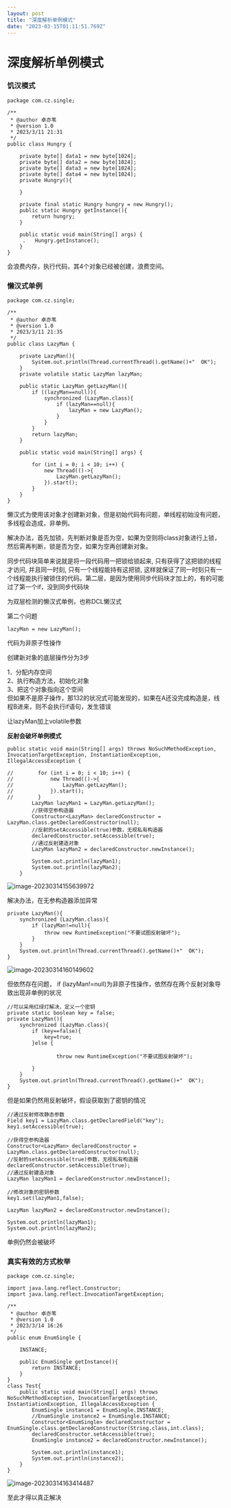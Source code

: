 ```yaml
---
layout: post
title: "深度解析单例模式"
date: "2023-03-15T01:11:51.769Z"
---
```

深度解析单例模式
========

### 饥汉模式

    package com.cz.single;
    
    /**
     * @author 卓亦苇
     * @version 1.0
     * 2023/3/11 21:31
     */
    public class Hungry {
    
        private byte[] data1 = new byte[1024];
        private byte[] data2 = new byte[1024];
        private byte[] data3 = new byte[1024];
        private byte[] data4 = new byte[1024];
        private Hungry(){
    
        }
    
        private final static Hungry hungry = new Hungry();
        public static Hungry getInstance(){
            return hungry;
        }
    
        public static void main(String[] args) {
         .   Hungry.getInstance();
        }
    }
    

会浪费内存，执行代码，其4个对象已经被创建，浪费空间。

### 懒汉式单例

    package com.cz.single;
    
    /**
     * @author 卓亦苇
     * @version 1.0
     * 2023/3/11 21:35
     */
    public class LazyMan {
    
        private LazyMan(){
            System.out.println(Thread.currentThread().getName()+"  OK");
        }
        private volatile static LazyMan lazyMan;
    
        public static LazyMan getLazyMan(){
            if ((lazyMan==null)){
                synchronized (LazyMan.class){
                    if (lazyMan==null){
                        lazyMan = new LazyMan();
                    }
                }
            }
            return lazyMan;
        }
    
        public static void main(String[] args) {
    
            for (int i = 0; i < 10; i++) {
                new Thread(()->{
                    LazyMan.getLazyMan();
                }).start();
            }
        }
    }
    

懒汉式为使用该对象才创建新对象，但是初始代码有问题，单线程初始没有问题，多线程会造成，非单例。

解决办法，首先加锁，先判断对象是否为空，如果为空则将class对象进行上锁，然后需再判断，锁是否为空，如果为空再创建新对象。

同步代码块简单来说就是将一段代码用一把锁给锁起来, 只有获得了这把锁的线程才访问, 并且同一时刻, 只有一个线程能持有这把锁, 这样就保证了同一时刻只有一个线程能执行被锁住的代码。第二层，是因为使用同步代码块才加上的，有的可能过了第一个if，没到同步代码块

为双层检测的懒汉式单例，也称DCL懒汉式

第二个问题

    lazyMan = new LazyMan();
    

代码为非原子性操作

创建新对象的底层操作分为3步

1．分配内存空间  
2、执行构造方法，初始化对象  
3、把这个对象指向这个空间  
但如果不是原子操作，那132的状况式可能发现的，如果在A还没完成构造是，线程B进来，则不会执行if语句，发生错误

让lazyMan加上volatile参数

**反射会破坏单例模式**

    public static void main(String[] args) throws NoSuchMethodException, InvocationTargetException, InstantiationException, IllegalAccessException {
    
    //        for (int i = 0; i < 10; i++) {
    //            new Thread(()->{
    //                LazyMan.getLazyMan();
    //            }).start();
    //        }
            LazyMan lazyMan1 = LazyMan.getLazyMan();
            //获得空参构造器
            Constructor<LazyMan> declaredConstructor = LazyMan.class.getDeclaredConstructor(null);
            //反射的setAccessible(true)参数，无视私有构造器
            declaredConstructor.setAccessible(true);
            //通过反射建造对象
            LazyMan lazyMan2 = declaredConstructor.newInstance();
    
            System.out.println(lazyMan1);
            System.out.println(lazyMan2);
        }
    

![image-20230314155639972](https://img2023.cnblogs.com/blog/2689754/202303/2689754-20230314155640421-1548464583.png)

解决办法，在无参构造器添加异常

    private LazyMan(){
        synchronized (LazyMan.class){
            if (lazyMan!=null){
                throw new RuntimeException("不要试图反射破坏");
            }
        }
        System.out.println(Thread.currentThread().getName()+"  OK");
    }
    

![image-20230314160149602](https://img2023.cnblogs.com/blog/2689754/202303/2689754-20230314160149897-1349004271.png)

但依然存在问题， if (lazyMan!=null)为非原子性操作，依然存在两个反射对象导致出现非单例的状况

    //可以采用红绿灯解决，定义一个密钥
    private static boolean key = false;
    private LazyMan(){
        synchronized (LazyMan.class){
            if (key==false){
                key=true;
            }else {
    
                    throw new RuntimeException("不要试图反射破坏");
                 
            }
        }
        System.out.println(Thread.currentThread().getName()+"  OK");
    }
    

但是如果仍然用反射破环，假设获取到了密钥的情况

    //通过反射修改静态参数
    Field key1 = LazyMan.class.getDeclaredField("key");
    key1.setAccessible(true);
    
    //获得空参构造器
    Constructor<LazyMan> declaredConstructor = LazyMan.class.getDeclaredConstructor(null);
    //反射的setAccessible(true)参数，无视私有构造器
    declaredConstructor.setAccessible(true);
    //通过反射建造对象
    LazyMan lazyMan1 = declaredConstructor.newInstance();
    
    //修改对象的密钥参数
    key1.set(lazyMan1,false);
    
    LazyMan lazyMan2 = declaredConstructor.newInstance();
    
    System.out.println(lazyMan1);
    System.out.println(lazyMan2);
    

单例仍然会被破坏

### 真实有效的方式枚举

    package com.cz.single;
    
    import java.lang.reflect.Constructor;
    import java.lang.reflect.InvocationTargetException;
    
    /**
     * @author 卓亦苇
     * @version 1.0
     * 2023/3/14 16:26
     */
    public enum EnumSingle {
    
        INSTANCE;
    
        public EnumSingle getInstance(){
            return INSTANCE;
        }
    }
    class Test{
        public static void main(String[] args) throws NoSuchMethodException, InvocationTargetException, InstantiationException, IllegalAccessException {
            EnumSingle instance1 = EnumSingle.INSTANCE;
            //EnumSingle instance2 = EnumSingle.INSTANCE;
            Constructor<EnumSingle> declaredConstructor = EnumSingle.class.getDeclaredConstructor(String.class,int.class);
            declaredConstructor.setAccessible(true);
            EnumSingle instance2 = declaredConstructor.newInstance();
    
            System.out.println(instance1);
            System.out.println(instance2);
        }
    }
    

![image-20230314163414487](https://img2023.cnblogs.com/blog/2689754/202303/2689754-20230314163414775-54352319.png)

至此才得以真正解决